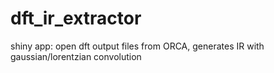 # dft_ir_extractor
shiny app: open dft output files from ORCA, generates IR with gaussian/lorentzian convolution
